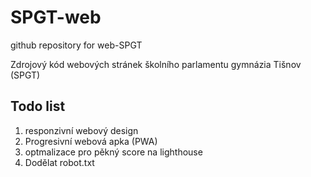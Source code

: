 # SPGT-web
github repository for web-SPGT

Zdrojový kód webových stránek školního parlamentu gymnázia Tišnov (SPGT)

## Todo list
1. responzivní webový design
1. Progresivní webová apka (PWA)
1. optmalizace pro pěkný score na lighthouse
1. Dodělat robot.txt
